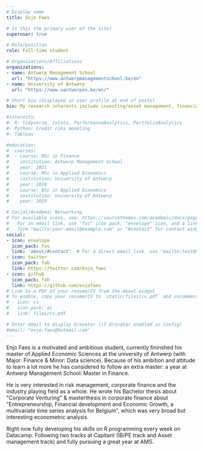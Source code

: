 ```yaml
---
# Display name
title: Enjo Faes

# Is this the primary user of the site?
superuser: true

# Role/position
role: Full-time student 

# Organizations/Affiliations
organizations:
- name: Antwerp Management School
  url: "https://www.antwerpmanagementschool.be/en"
- name: University of Antwerp
  url: "https://www.uantwerpen.be/en/"

# Short bio (displayed in user profile at end of posts)
bio: My research interests include investing/asset management, financial trading, visualization of data, machine learning and R studio in general.

#interests:
#- R: tidyverse, rstats, PerformanceAnalytics, PortfolioAnalytics
#- Python: Credit riks modeling
#- Tableau

#education:
#  courses:
#  - course: MSc in Finance
#    institution: Antwerp Management School
#    year: 2021
#  - course: MSc in Applied Economics
#    institution: University of Antwerp
#    year: 2020
#  - course: BSc in Applied Economics
#    institution: University of Antwerp
#    year: 2019

# Social/Academic Networking
# For available icons, see: https://sourcethemes.com/academic/docs/page-builder/#icons
#   For an email link, use "fas" icon pack, "envelope" icon, and a link in the
#   form "mailto:your-email@example.com" or "#contact" for contact widget.
social:
- icon: envelope
  icon_pack: fas
  link: 'about/#contact'  # For a direct email link, use "mailto:test@example.org".
- icon: twitter
  icon_pack: fab
  link: https://twitter.com/Enjo_faes
- icon: github
  icon_pack: fab
  link: https://github.com/enjofaes
# Link to a PDF of your resume/CV from the About widget.
# To enable, copy your resume/CV to `static/files/cv.pdf` and uncomment the lines below.
# - icon: cv
#   icon_pack: ai
#   link: files/cv.pdf

# Enter email to display Gravatar (if Gravatar enabled in Config)
#email: "enjo.faes@hotmail.com"
---
```


Enjo Faes is a motivated and ambitious student, currently fininshed his master of Applied Economic Sciences at the university of Antwerp (with Major: Finance & Minor: Data science). Because of his ambition and attitude to learn a lot more he has considered to follow an extra master: a year at Antwerp Management School: Master in Finance.

He is very interested in risk management, corporate finance and the industry playing field as a whole. He wrote his Bachelor thesis about "Corporate Venturing" & masterthesis in corporate finance about "Entrepreneurship, Financial development and Economic Growth, a multivariate time series analysis for Belgium", which was very broad but interesting econometric analysis.

Right now fully developing his skills on R programming every week on Datacamp. Following two tracks at Capitant (IB/PE track and Asset management track) and fully pursuing a great year at AMS.
